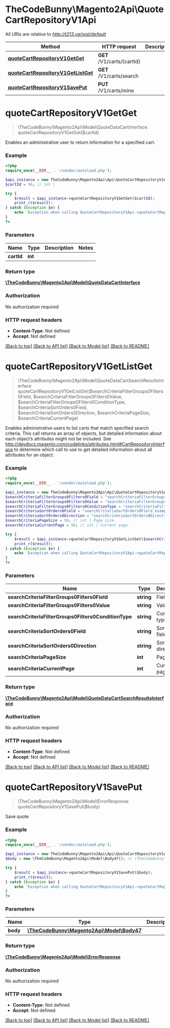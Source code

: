 # TheCodeBunny\Magento2Api\QuoteCartRepositoryV1Api

All URIs are relative to *http://t213.vg/rest/default*

Method | HTTP request | Description
------------- | ------------- | -------------
[**quoteCartRepositoryV1GetGet**](QuoteCartRepositoryV1Api.md#quoteCartRepositoryV1GetGet) | **GET** /V1/carts/{cartId} | 
[**quoteCartRepositoryV1GetListGet**](QuoteCartRepositoryV1Api.md#quoteCartRepositoryV1GetListGet) | **GET** /V1/carts/search | 
[**quoteCartRepositoryV1SavePut**](QuoteCartRepositoryV1Api.md#quoteCartRepositoryV1SavePut) | **PUT** /V1/carts/mine | 


# **quoteCartRepositoryV1GetGet**
> \TheCodeBunny\Magento2Api\Model\QuoteDataCartInterface quoteCartRepositoryV1GetGet($cartId)



Enables an administrative user to return information for a specified cart.

### Example
```php
<?php
require_once(__DIR__ . '/vendor/autoload.php');

$api_instance = new TheCodeBunny\Magento2Api\Api\QuoteCartRepositoryV1Api();
$cartId = 56; // int | 

try {
    $result = $api_instance->quoteCartRepositoryV1GetGet($cartId);
    print_r($result);
} catch (Exception $e) {
    echo 'Exception when calling QuoteCartRepositoryV1Api->quoteCartRepositoryV1GetGet: ', $e->getMessage(), PHP_EOL;
}
?>
```

### Parameters

Name | Type | Description  | Notes
------------- | ------------- | ------------- | -------------
 **cartId** | **int**|  |

### Return type

[**\TheCodeBunny\Magento2Api\Model\QuoteDataCartInterface**](../Model/QuoteDataCartInterface.md)

### Authorization

No authorization required

### HTTP request headers

 - **Content-Type**: Not defined
 - **Accept**: Not defined

[[Back to top]](#) [[Back to API list]](../../README.md#documentation-for-api-endpoints) [[Back to Model list]](../../README.md#documentation-for-models) [[Back to README]](../../README.md)

# **quoteCartRepositoryV1GetListGet**
> \TheCodeBunny\Magento2Api\Model\QuoteDataCartSearchResultsInterface quoteCartRepositoryV1GetListGet($searchCriteriaFilterGroups0Filters0Field, $searchCriteriaFilterGroups0Filters0Value, $searchCriteriaFilterGroups0Filters0ConditionType, $searchCriteriaSortOrders0Field, $searchCriteriaSortOrders0Direction, $searchCriteriaPageSize, $searchCriteriaCurrentPage)



Enables administrative users to list carts that match specified search criteria. This call returns an array of objects, but detailed information about each object’s attributes might not be included.  See http://devdocs.magento.com/codelinks/attributes.html#CartRepositoryInterface to determine which call to use to get detailed information about all attributes for an object.

### Example
```php
<?php
require_once(__DIR__ . '/vendor/autoload.php');

$api_instance = new TheCodeBunny\Magento2Api\Api\QuoteCartRepositoryV1Api();
$searchCriteriaFilterGroups0Filters0Field = "searchCriteriaFilterGroups0Filters0Field_example"; // string | Field
$searchCriteriaFilterGroups0Filters0Value = "searchCriteriaFilterGroups0Filters0Value_example"; // string | Value
$searchCriteriaFilterGroups0Filters0ConditionType = "searchCriteriaFilterGroups0Filters0ConditionType_example"; // string | Condition type
$searchCriteriaSortOrders0Field = "searchCriteriaSortOrders0Field_example"; // string | Sorting field.
$searchCriteriaSortOrders0Direction = "searchCriteriaSortOrders0Direction_example"; // string | Sorting direction.
$searchCriteriaPageSize = 56; // int | Page size.
$searchCriteriaCurrentPage = 56; // int | Current page.

try {
    $result = $api_instance->quoteCartRepositoryV1GetListGet($searchCriteriaFilterGroups0Filters0Field, $searchCriteriaFilterGroups0Filters0Value, $searchCriteriaFilterGroups0Filters0ConditionType, $searchCriteriaSortOrders0Field, $searchCriteriaSortOrders0Direction, $searchCriteriaPageSize, $searchCriteriaCurrentPage);
    print_r($result);
} catch (Exception $e) {
    echo 'Exception when calling QuoteCartRepositoryV1Api->quoteCartRepositoryV1GetListGet: ', $e->getMessage(), PHP_EOL;
}
?>
```

### Parameters

Name | Type | Description  | Notes
------------- | ------------- | ------------- | -------------
 **searchCriteriaFilterGroups0Filters0Field** | **string**| Field | [optional]
 **searchCriteriaFilterGroups0Filters0Value** | **string**| Value | [optional]
 **searchCriteriaFilterGroups0Filters0ConditionType** | **string**| Condition type | [optional]
 **searchCriteriaSortOrders0Field** | **string**| Sorting field. | [optional]
 **searchCriteriaSortOrders0Direction** | **string**| Sorting direction. | [optional]
 **searchCriteriaPageSize** | **int**| Page size. | [optional]
 **searchCriteriaCurrentPage** | **int**| Current page. | [optional]

### Return type

[**\TheCodeBunny\Magento2Api\Model\QuoteDataCartSearchResultsInterface**](../Model/QuoteDataCartSearchResultsInterface.md)

### Authorization

No authorization required

### HTTP request headers

 - **Content-Type**: Not defined
 - **Accept**: Not defined

[[Back to top]](#) [[Back to API list]](../../README.md#documentation-for-api-endpoints) [[Back to Model list]](../../README.md#documentation-for-models) [[Back to README]](../../README.md)

# **quoteCartRepositoryV1SavePut**
> \TheCodeBunny\Magento2Api\Model\ErrorResponse quoteCartRepositoryV1SavePut($body)



Save quote

### Example
```php
<?php
require_once(__DIR__ . '/vendor/autoload.php');

$api_instance = new TheCodeBunny\Magento2Api\Api\QuoteCartRepositoryV1Api();
$body = new \TheCodeBunny\Magento2Api\Model\Body47(); // \TheCodeBunny\Magento2Api\Model\Body47 | 

try {
    $result = $api_instance->quoteCartRepositoryV1SavePut($body);
    print_r($result);
} catch (Exception $e) {
    echo 'Exception when calling QuoteCartRepositoryV1Api->quoteCartRepositoryV1SavePut: ', $e->getMessage(), PHP_EOL;
}
?>
```

### Parameters

Name | Type | Description  | Notes
------------- | ------------- | ------------- | -------------
 **body** | [**\TheCodeBunny\Magento2Api\Model\Body47**](../Model/\TheCodeBunny\Magento2Api\Model\Body47.md)|  | [optional]

### Return type

[**\TheCodeBunny\Magento2Api\Model\ErrorResponse**](../Model/ErrorResponse.md)

### Authorization

No authorization required

### HTTP request headers

 - **Content-Type**: Not defined
 - **Accept**: Not defined

[[Back to top]](#) [[Back to API list]](../../README.md#documentation-for-api-endpoints) [[Back to Model list]](../../README.md#documentation-for-models) [[Back to README]](../../README.md)

